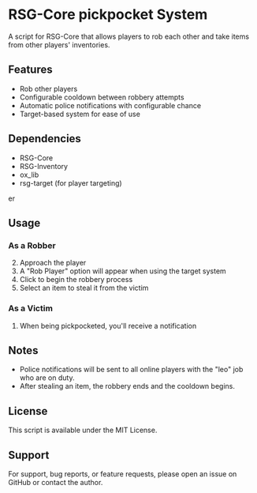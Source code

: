 # RSG-Core pickpocket System

A script for RSG-Core that allows players to rob each other and take items from other players' inventories.

## Features

- Rob other players 
- Configurable cooldown between robbery attempts
- Automatic police notifications with configurable chance
- Target-based system for ease of use

## Dependencies

- RSG-Core
- RSG-Inventory
- ox_lib
- rsg-target (for player targeting)

er

## Usage

### As a Robber

2. Approach the  player
3. A "Rob Player" option will appear when using the target system
4. Click to begin the robbery process
6. Select an item to steal it from the victim

### As a Victim
1. When being pickpocketed, you'll receive a notification




## Notes


- Police notifications will be sent to all online players with the "leo" job who are on duty.
- After stealing an item, the robbery ends and the cooldown begins.

## License

This script is available under the MIT License.

## Support

For support, bug reports, or feature requests, please open an issue on GitHub or contact the author.
